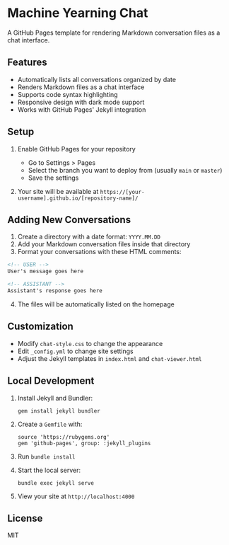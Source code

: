 # Machine Yearning Chat

A GitHub Pages template for rendering Markdown conversation files as a chat interface.

## Features

- Automatically lists all conversations organized by date
- Renders Markdown files as a chat interface
- Supports code syntax highlighting
- Responsive design with dark mode support
- Works with GitHub Pages' Jekyll integration

## Setup

1. Enable GitHub Pages for your repository
   - Go to Settings > Pages
   - Select the branch you want to deploy from (usually `main` or `master`)
   - Save the settings

2. Your site will be available at `https://[your-username].github.io/[repository-name]/`

## Adding New Conversations

1. Create a directory with a date format: `YYYY.MM.DD`
2. Add your Markdown conversation files inside that directory
3. Format your conversations with these HTML comments:

```markdown
<!-- USER -->
User's message goes here

<!-- ASSISTANT -->
Assistant's response goes here
```

4. The files will be automatically listed on the homepage

## Customization

- Modify `chat-style.css` to change the appearance
- Edit `_config.yml` to change site settings
- Adjust the Jekyll templates in `index.html` and `chat-viewer.html`

## Local Development

1. Install Jekyll and Bundler:
   ```
   gem install jekyll bundler
   ```

2. Create a `Gemfile` with:
   ```
   source 'https://rubygems.org'
   gem 'github-pages', group: :jekyll_plugins
   ```

3. Run `bundle install`

4. Start the local server:
   ```
   bundle exec jekyll serve
   ```

5. View your site at `http://localhost:4000`

## License

MIT  